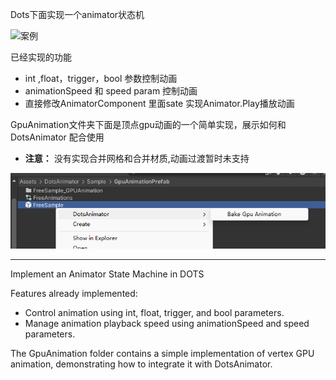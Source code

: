 Dots下面实现一个animator状态机

![案例](images/sample.gif)


已经实现的功能
- int ,float，trigger，bool 参数控制动画
- animationSpeed 和 speed param 控制动画
- 直接修改AnimatorComponent 里面sate 实现Animator.Play播放动画
  




GpuAnimation文件夹下面是顶点gpu动画的一个简单实现，展示如何和DotsAnimator 配合使用
- **注意：** 没有实现合并网格和合并材质,动画过渡暂时未支持

![案例](images/convet.png)


---

Implement an Animator State Machine in DOTS

Features already implemented:

- Control animation using int, float, trigger, and bool parameters.
- Manage animation playback speed using animationSpeed and speed parameters.


The GpuAnimation folder contains a simple implementation of vertex GPU animation, demonstrating how to integrate it with DotsAnimator.